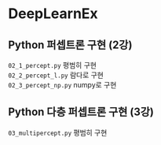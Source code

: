 # DeepLearnEx
## Python 퍼셉트론 구현 (2강)
`02_1_percept.py` 평범히 구현<br>
`02_2_percept_l.py` 람다로 구현<br>
`02_3_percept_np.py` numpy로 구현<br>
## Python 다층 퍼셉트론 구현 (3강)
`03_multipercept.py` 평범히 구현<br>
